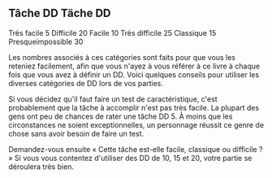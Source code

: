 ## Tâche DD  Täche DD

Très facile 5 Difficile 20
Facile 10 Très difficile 25
Classique 15 Presqueimpossible 30

Les nombres associés à ces catégories sont faits pour
que vous les reteniez facilement, afin que vous n'ayez à vous
référer à ce livre à chaque fois que vous avez à définir un DD.
Voici quelques conseils pour utiliser les diverses catégories
de DD lors de vos parties.

Si vous décidez qu'il faut faire un test de caractéristique,
c'est probablement que la tâche à accomplir n'est pas très
facile. La plupart des gens ont peu de chances de rater
une tâche DD 5. À moins que les circonstances ne soient
exceptionnelles, un personnage réussit ce genre de chose
sans avoir besoin de faire un test.

Demandez-vous ensuite « Cette tâche est-elle facile,
classique ou difficile ? » Si vous vous contentez d'utiliser
des DD de 10, 15 et 20, votre partie se déroulera très bien.